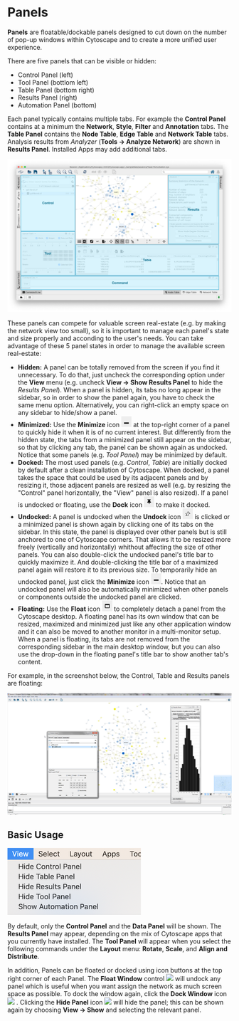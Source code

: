 <a id="panels"> </a>
# Panels

**Panels** are floatable/dockable panels designed to cut down on the number of pop-up windows within Cytoscape 
and to create a more unified user experience. 

There are five panels that can be visible or hidden:
- Control Panel (left)
- Tool Panel (bottlom left)
- Table Panel (bottom right)
- Results Panel (right)
- Automation Panel (bottom)

Each panel typically contains multiple tabs. For example the **Control Panel** contains at a minimum the **Network**,
**Style**, **Filter** and **Annotation** tabs. The **Table Panel** contains the **Node Table**, **Edge Table** and
**Network Table** tabs. Analysis results from _Analyzer_ (**Tools → Analyze Network**) 
are shown in **Results Panel**. Installed Apps may add additional tabs.

![](_static/images/Panels/DockWindow-v3_8_0.png)

These panels can compete for valuable screen real-estate (e.g. by making the network view too small), so it is important to manage each panel's state and size properly and acconding to the user's needs.
You can take advantage of these 5 panel states in order to manage the available screen real-estate:
- **Hidden:** A panel can be totally removed from the screen if you find it unnecessary. To do that, just uncheck the corresponding option under the **View** menu (e.g. uncheck **View → Show Results Panel** to hide the _Results Panel_). When a panel is hidden, its tabs no long appear in the sidebar, so in order to show the panel again, you have to check the same menu option. Alternatively, you can right-click an empty space on any sidebar to hide/show a panel.
- **Minimized:** Use the **Minimize** icon ![](_static/images/Panels/MinimizeIcon.png) at the top-right corner of a panel to quickly hide it when it is of no current interest. But differently from the hidden state, the tabs from a minimized panel still appear on the sidebar, so that by clicking any tab, the panel can be shown again as undocked. Notice that some panels (e.g. _Tool Panel_) may be minimized by default.
- **Docked:** The most used panels (e.g. _Control_, _Table_) are initially docked by default after a clean installation of Cytoscape. When docked, a panel takes the space that could be used by its adjacent panels and by resizing it, those adjacent panels are resized as well (e.g. by resizing the "Control" panel horizontally, the "View" panel is also resized). If a panel is undocked or floating, use the **Dock** icon ![](_static/images/Panels/DockIcon.png) to make it docked.
- **Undocked:** A panel is undocked when the **Undock** icon ![](_static/images/Panels/UndockIcon.png) is clicked or a minimized panel is shown again by clicking one of its tabs on the sidebar. In this state, the panel is displayed over other panels but is still anchored to one of Cytoscape corners. That allows it to be resized more freely (vertically and horizontally) whithout affecting the size of other panels. You can also double-click the undocked panel's title bar to quickly maximize it. And double-clicking the title bar of a maximized panel again will restore it to its previous size. To temporarily hide an undocked panel, just click the **Minimize** icon ![](_static/images/Panels/MinimizeIcon.png). Notice that an undocked panel will also be automatically minimized when other panels or components outside the undocked panel are clicked.
- **Floating:** Use the **Float** icon ![](_static/images/Panels/FloatIcon.png) to completely detach a panel from the Cytoscape desktop. A floating panel has its own window that can be resized, maximized and minimized just like any other application window and it can also be moved to another monitor in a multi-monitor setup. When a panel is floating, its tabs are not removed from the corresponding sidebar in the main desktop window, but you can also use the drop-down in the floating panel's title bar to show another tab's content.

For example, in the screenshot below, the Control, Table 
and Results panels are floating:

![](_static/images/Panels/FloatPanels-v3_7_0.png)

<a id="basic_usage"> </a>
## Basic Usage

![](_static/images/Panels/cytopanel-menu-items.png)

By default, only the **Control Panel** and the **Data Panel** will be shown. The **Results Panel** may appear, 
depending on the mix of Cytoscape apps that you currently have installed. The **Tool Panel** will appear when 
you select the following commands under the **Layout** menu: **Rotate**, **Scale**, and **Align and Distribute**.

In addition, Panels can be floated or docked using icon buttons at the top right corner of each Panel. 
The **Float Window** control 
![](_static/images/Panels/FloatWindow-v31.png)
will undock any panel which is useful when 
you want assign the network as much screen space as possible. To dock the window again, click the 
**Dock Window** icon 
![](_static/images/Panels/DockWindow.png)
. Clicking the **Hide Panel** 
icon 
![](_static/images/Panels/HideWindow.png)
will hide the panel; this can be shown again by choosing 
**View → Show** and selecting the relevant panel.
